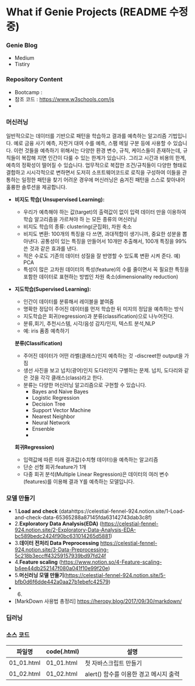 # What if Genie Projects  (README 수정중)

### Genie Blog
* Medium  
* Tistiry  
### Repository Content
  *  Bootcamp : 
  * 참조 코드 : https://www.w3schools.com/js
  * 
###  머신러닝
일반적으로는 데이터를 기반으로 패턴을 학습하고 결과를 예측하는 알고리즘 기법입니다. 예로 금융 사기 예측, 자전거 대여 수를 예측, 스팸 메일 구분 등에 사용할 수 있습니다.
이런 것들을 예측하기 위해서는 다양한 환경 변수, 규칙, 케이스들이 존재하는데, 규칙들이 복잡해 지면 인간이 다룰 수 있는 한계가 있습니다. 그리고 시간과 비용의 한계, 예측의 정확성이 떨어질 수 있습니다. 
 업무적으로 복잡한 조건/규칙들이 다양한 형태로 결합하고 시시각적으로 변하면서 도저히 소프트웨어코드로 로직을 구성하여 이들을 관통하는 일정한 패턴을 찾기 어려운 경우에 머신러닝은 숨겨진 패턴을 스스로 찾아내어 훌륭한 솔루션을 제공합니다.
 
 - **비지도 학습( Unsupervised Learning):**
    - 우리가 예측해야 하는 값(target)의 출력값이 없이 입력 데이터 만을 이용하여 학습 알고리즘을 가르쳐야 하 는 모든 종류의 머신러닝
    - 비지도 학습의 종류: clustering(군집화), 차원 축소
    - 비지도 변환: 100개의 특징을 다 쓰면, 과대적합이 생기니까, 중요한 성분을 뽑아낸다. 공통성이 있는 특징을 만들어서 10개만 추출해서, 100개 특징을 99% 쓴 것과 같은 효과를 낸다.
    - 적은 수로도 기존의 데이터 성질을 잘 반영할 수 있도록 변환 시켜 준다. 예) PCA
    - 특성이 많은 고차원 데이터의 특성(feature)의 수를 줄이면서 꼭 필요한 특징을 포함한 데이터로 표현하는 방법인 차원 축소(dimensionality reduction)
   
  - **지도학습(Supervised Learning):**
    - 인간이 데이터를 분류해서 레이블을 붙여줌
    - 명확한 정답이 주어진 데이터를 먼저 학습한 뒤 미지의 정답을 예측하는 방식
    - 지도학습은 회귀(regression)과 분류(classification)으로 나누어진다.
    - 분류,회기, 추천시스템, 시각/음성 감지/인지, 텍스트 분석,NLP
    - 예: iris 품종 예측하기
    
    **분류(Classification)**
    - 주어진 데이터가 어떤 라벨(클래스)인지 예측하는 것 -discreet한 output을 가짐
    - 생선 사진을 보고 넙치(광어)인지 도다리인지 구별하는 문제. 넙치, 도다리와 같은 것을 각각 클래스(class)라고 한다.
    - 분류는 다양한 머신러닝 알고리즘으로 구현할 수 있습니다. 
      - Bayes and Naive Bayes
      - Logistic Regression
      - Decision Tree
      - Support Vector Machine
      - Nearest Neighbor
      - Neural Network
      - Ensenble
      - 
     **회귀Regression)**
    - 입력값에 따른 미래 결과값(수치형 데이터)을 예측하는 알고리즘
    - 단순 선형 회귀:feature가 1개
    - 다중 회귀 분석(Multiple Linear Regression)은 데이터의 여러 변수(features)를 이용해 결과 Y를 예측하는 모델입니다.

 ###  모델 만들기
  * 1.**Load and check** (datahttps://celestial-fennel-924.notion.site/1-Load-and-check-data-65365288a87145fda63142743dab3c8f)
  * 2.**Exploratory Data Analysis(EDA)** (https://celestial-fennel-924.notion.site/2-Exploratory-Data-Analysis-EDA-bc589bedc2424f90bc631014265d5881)
  * 3.**데이터 전처리 Data Preprocessing** https://celestial-fennel-924.notion.site/3-Data-Preprocessing-5c218b3eccff43259157939bd97fd24f   
  * 4.**Feature scaling** (https://www.notion.so/4-Feature-scaling-b4ee44db252147f080a041f10e99f20e)
  * 5.**머신러닝 모델 만들기**(https://celestial-fennel-924.notion.site/5-bfb0d6f6dde442a0aa27b1ebefc42579)
  * 6. 
  * [MarkDown 사용법 총정리] https://heropy.blog/2017/09/30/markdown/

###  딥러닝

### 소스 코드 
| 파일명 | code(.html) | 설명 |
|------  |---          |---   |
|01_01.html |01_01.html | 첫 자바스크립트 만들기|
|01_02.html |01_02.html | alert() 함수를 이용한 경고 메시지 출력|
